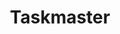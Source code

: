 ---
created: '2025-09-16T15:05:15.651960'
modified: '2025-09-18T19:22:51.569939'
ship_factor: 5
subtype: mcp-servers
tags: []
title: Taskmaster
type: tool
version: 1
---
